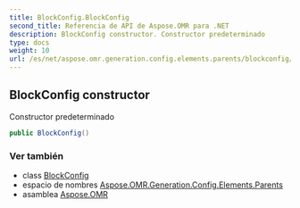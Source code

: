 ```yaml
---
title: BlockConfig.BlockConfig
second_title: Referencia de API de Aspose.OMR para .NET
description: BlockConfig constructor. Constructor predeterminado
type: docs
weight: 10
url: /es/net/aspose.omr.generation.config.elements.parents/blockconfig/blockconfig/
---
```

## BlockConfig constructor

Constructor predeterminado

```csharp
public BlockConfig()
```

### Ver también

* class [BlockConfig](../)
* espacio de nombres [Aspose.OMR.Generation.Config.Elements.Parents](../../blockconfig/)
* asamblea [Aspose.OMR](../../../)



